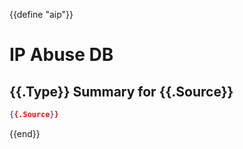 {{define "aip"}}

# IP Abuse DB
## {{.Type}} Summary for {{.Source}}

```json
{{.Source}}
```

{{end}}
